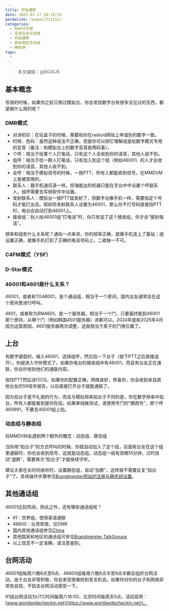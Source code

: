 ```yaml
---
title: 开始通联
date: 2025-01-17 18:19:55
permalink: /pages/511152/
categories:
  - HamCQ手册
  - 走进业余无线电
  - 开始通联
  - 其他类型无线电
  - MMDVM
tags:
  - 
---
```

> 本文编辑：@BG4IJK

## 基本概念

写频的时候，如果你之前只用过模拟台，你会发现数字台有很多没见过的东西，都是做什么用的呢？

### DMR模式

* 对讲机ID：在玩盒子的时候，需要和你在radioid网站上申请到的数字一致。
* 时隙、色码：虽然这种说法不正确，但是你可以把它理解成是给数字模式专用的亚音（备注：和模拟台上的数字亚音是两码事）。
* 个呼：相当于给某个人打电话，只有这个人会收到你的语音，其他人收不到。
* 组呼：相当于给一群人打电话，只有加入到这个组（例如46001）的人才会收到你的语音，其他人收不到。
* 全呼：相当于模拟信号的时候，一按PTT，所有人都能收到信号。在MMDVM上是被禁用的。
* 联系人：跟手机通讯录一样。但海能达的机器只能在手台中中设置个呼联系人，组呼需要去写频软件中设置。
* 发射联系人：模拟台一按PTT就发射了，但数字台像手机一样，需要指定个号码才能打出去。假如将发射联系人设置为46001，那么你不打号码直接掐PTT时，电台会自动打到46001上。
* 接收组：别人给46001组“打电话”时，你只有加了这个接收组，你才会“接到电话”。

频率和组有什么关系呢？通俗一点来讲，你的频率正确，就像手机连上了基站；组设置正确，就像手机打到了正确的电话号码上。二者缺一不可。

### C4FM模式（YSF）

### D-Star模式

### 46001和4601是什么关系？

46001，或者称TG46001，是个通话组，相当于一个房间，国内台友通常会在这个房间里进行呼叫。

4601，或者称为BM4601，是一个服务器，相当于一个门，只要最终能到46001那个房间，从哪个门（例如韩国4501服务器）进都可以。2024年底和2025年4月因为运营原因，4601服务器两次调整，这就相当于房子的门换位置了。

## 上台

有数字键盘的，输入46001，选择组呼，然后掐一下台子（按下PTT之后直接送开），你就进入守听模式了。如果你电台的接收组中有46001，而且有台友正在通联，你会抄收到他们的通联内容。

按住PTT然后进行CQ，如果你的配置正确，网络良好，恭喜你，你会收到来自其他台友的59信号报告，以后直接打开台子就能通联了。

因为掐台子是不礼貌的行为，而且与模拟频率掐台子不同的是，你在数字频率中掐台，所有人都能看到是你在掐，如果单纯做测试，请使用专门的“鹦鹉号”，即个呼460991，不要去46001组上掐。

### 动态组与静态组

玩MMDVM会遇到两个额外的概念：动态组、静态组

当你用“掐台子”的方式呼叫的时候，你就自动加入了这个组，后面有台友在这个组里通联时，你也会收到信号，这就是动态组。动态组一般有效期15分钟，过时自动“退群”，需要再次“掐台子”才能继续守听。

建议大家在长时间收听时，设置静态组，自动“加群”，这样就不需要反复“掐台子”了。具体操作步骤参见[Brandmeister网站的注册与静态组设置](https://dd.94jpop.info:8886/%E4%B8%9A%E4%BD%99%E6%97%A0%E7%BA%BF%E7%94%B5/MMDVM%20%E7%83%AD%E7%82%B9%E6%9D%BF%E8%B5%84%E6%96%99%E5%BA%93/Brandmeister%E7%BD%91%E7%AB%99%E7%9A%84%E6%B3%A8%E5%86%8C%E4%B8%8E%E9%9D%99%E6%80%81%E7%BB%84%E8%AE%BE%E7%BD%AE.pdf)。

## 其他通话组

46001比较热闹，除此之外，还有哪些通话组呢？

* 91：世界组，使用英语通联
* 46600：台湾常用，仅DMR
* 国内其他通话组参见[China](https://wiki.brandmeister.network/index.php/China)
* 其他国家和地区的通话组可参见[Brandmeister TalkGroups](https://wiki.brandmeister.network/index.php/TalkGroups)
* 以上信息不一定准确，请注意鉴别。

## 台网活动

46001组每周六晚8点至9点、46600组每周六晚8点半至9点半都会组织台网活动。由于台友非常积极，你会发现很难抢到发言机会。如果你对你的台子和网络非常有自信，不妨去台网活动感受一下。

91组台网活动为UTC时间每周六16:00，北京时间每周天0点，活动官网：[www.worldwidecheckin.net](https://www.worldwidecheckin.net/)。
